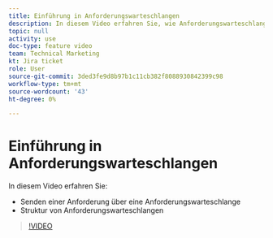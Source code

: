 ```yaml
---
title: Einführung in Anforderungswarteschlangen
description: In diesem Video erfahren Sie, wie Anforderungswarteschlangen strukturiert sind und wie eine Anforderung gesendet wird.
topic: null
activity: use
doc-type: feature video
team: Technical Marketing
kt: Jira ticket
role: User
source-git-commit: 3ded3fe9d8b97b1c11cb382f8088930842399c98
workflow-type: tm+mt
source-wordcount: '43'
ht-degree: 0%

---
```


# Einführung in Anforderungswarteschlangen

In diesem Video erfahren Sie:

* Senden einer Anforderung über eine Anforderungswarteschlange
* Struktur von Anforderungswarteschlangen

>[!VIDEO](https://video.tv.adobe.com/v/335220/?quality=12)

